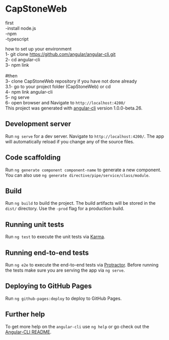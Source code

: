 # CapStoneWeb
first <br />
-install node.js <br />
-npm <br />
-typescript<br />

how to set up your environment <br />
1- git clone https://github.com/angular/angular-cli.git<br />
2- cd angular-cli<br />
3- npm link<br />
<br />
#then <br />
3- clone CapStoneWeb repository if you have not done already <br />
3.1- go to  your project folder (CapStoneWeb) or cd  <br />
4- npm link angular-cli<br />
5- ng serve <br />
6- open browser and Navigate to `http://localhost:4200/`<br />
This project was generated with [angular-cli](https://github.com/angular/angular-cli) version 1.0.0-beta.26.<br />

## Development server
Run `ng serve` for a dev server. Navigate to `http://localhost:4200/`. The app will automatically reload if you change any of the source files.

## Code scaffolding

Run `ng generate component component-name` to generate a new component. You can also use `ng generate directive/pipe/service/class/module`.

## Build

Run `ng build` to build the project. The build artifacts will be stored in the `dist/` directory. Use the `-prod` flag for a production build.

## Running unit tests

Run `ng test` to execute the unit tests via [Karma](https://karma-runner.github.io).

## Running end-to-end tests

Run `ng e2e` to execute the end-to-end tests via [Protractor](http://www.protractortest.org/).
Before running the tests make sure you are serving the app via `ng serve`.

## Deploying to GitHub Pages

Run `ng github-pages:deploy` to deploy to GitHub Pages.

## Further help

To get more help on the `angular-cli` use `ng help` or go check out the [Angular-CLI README](https://github.com/angular/angular-cli/blob/master/README.md).
